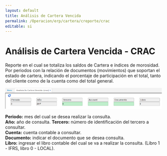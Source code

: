 ```yaml
---
layout: default
title: Análisis de Cartera Vencida
permalink: /Operacion/erp/cartera/creporte/crac
editable: si
---
```


# Análisis de Cartera Vencida - CRAC

Reporte en el cual se totaliza los saldos de Cartera e índices de morosidad. Por periodos con la relación de documentos (movimientos) que soportan el estado de cartera, indicando el porcentaje de participación en el total, tanto del cliente como de la cuenta como del total general.  


![](CRAC.png)


**Periodo:** mes del cual se desea realizar la consulta.  
**Año:** año de consulta.
**Tercero:** número de identificación del tercero a consultar.  
**Cuenta:** cuenta contable a consultar.  
**Documento:** indicar el documento que se desea consulta.  
**Libro:** ingresar el libro contable del cual se va a realizar la consulta. (Libro 1 - IFRS, libro 0 - LOCAL).  

